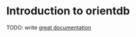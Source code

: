 # Introduction to orientdb

TODO: write [great documentation](http://jacobian.org/writing/what-to-write/)
